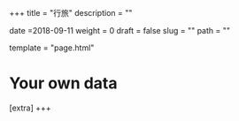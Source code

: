 +++
title = "行旅"
description = ""

date =2018-09-11
weight = 0
draft = false
slug = ""
path = ""

template = "page.html"

# Your own data
[extra]
+++

